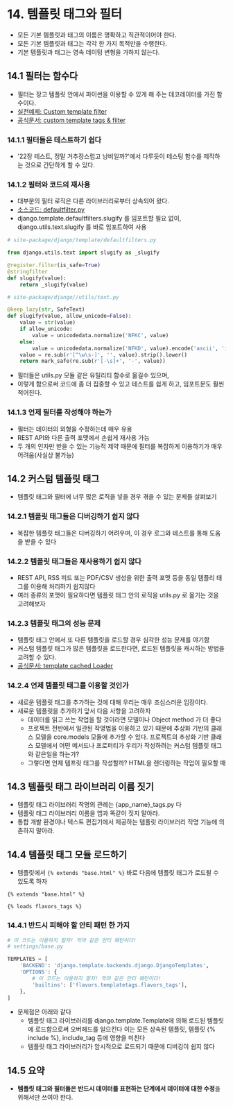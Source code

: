 # 14. 템플릿 태그와 필터

- 모든 기본 템플릿과 태그의 이름은 명확하고 직관적이어야 한다.
- 모든 기본 템플릿과 태그는 각각 한 가지 목적만을 수행한다.
- 기본 템플릿과 태그는 영속 데이텅 변형을 가하지 않는다.



## 14.1 필터는 함수다

- 필터는 장고 템플릿 안에서 파이썬을 이용할 수 있게 해 주는 데코레이터를 가진 함수이다.
- [실전예제: Custom template filter](https://anohk.github.io/2017-07-08/custom-template-filter/)
- [공식문서: custom template tags & filter](https://docs.djangoproject.com/ko/2.1/howto/custom-template-tags/)

### 14.1.1 필터들은 테스트하기 쉽다
- '22장 테스트, 정말 거추장스럽고 낭비일까?'에서 다루듯이 테스팅 함수를 제작하는 것으로 간단하게 할 수 있다.

### 14.1.2 필터와 코드의 재사용

- 대부분의 필터 로직은 다른 라이브러리로부터 상속되어 왔다.
- [소스코드: defaultfilter.py](https://github.com/django/django/blob/master/django/template/defaultfilters.py)
- django.template.defaultfilters.slugify 를 임포트할 필요 없이, django.utils.text.slugify 를 바로 임포트하여 사용
```python
# site-package/django/template/defaultfilters.py

from django.utils.text import slugify as _slugify

@register.filter(is_safe=True)
@stringfilter
def slugify(value):
    return _slugify(value)
```
```python
# site-package/django//utils/text.py

@keep_lazy(str, SafeText)
def slugify(value, allow_unicode=False):
    value = str(value)
    if allow_unicode:
        value = unicodedata.normalize('NFKC', value)
    else:
        value = unicodedata.normalize('NFKD', value).encode('ascii', 'ignore').decode('ascii')
    value = re.sub(r'[^\w\s-]', '', value).strip().lower()
    return mark_safe(re.sub(r'[-\s]+', '-', value))
```

- 필터들은 utils.py 모듈 같은 유틸리티 함수로 옮길수 있으며,
- 이렇게 함으로써 코드에 좀 더 집중할 수 있고 테스트를 쉽게 하고, 임포트문도 훨씬 적어진다.

### 14.1.3 언제 필터를 작성해야 하는가

- 필터는 데이터의 외형을 수정하는데 매우 유용
- REST API와 다른 출력 포맷에서 손쉽게 재사용 가능
- 두 개의 인자만 받을 수 있는 기능적 제약 때문에 필터를 복잡하게 이용하기가 매우 어려움(사실상 불가능)

## 14.2 커스텀 템플릿 태그

- 템플릿 태그와 필터에 너무 많은 로직을 넣을 경우 겪을 수 있는 문제들 살펴보기

### 14.2.1 템플릿 태그들은 디버깅하기 쉽지 않다

- 복잡한 템플릿 태그들은 디버깅하기 어려우며, 이 경우 로그와 테스트를 통해 도움을 받을 수 있다

### 14.2.2 템플릿 태그들은 재사용하기 쉽지 않다

- REST API, RSS 피드 또는 PDF/CSV 생성을 위한 출력 포맷 등을 동일 템플리 태그를 이용해 처리하기 쉽지않다
- 여러 종류의 포맷이 필요하다면 템플릿 태그 안의 로직을 utils.py 로 옮기는 것을 고려해보자

### 14.2.3 템플릿 태그의 성능 문제

- 템플릿 태그 안에서 또 다른 템플릿을 로드할 경우 심각한 성능 문제를 야기함
- 커스텀 템플릿 태그가 많은 템플릿을 로드한다면, 로드된 템플릿을 캐시하는 방법을 고려할 수 있다.
- [공식문서: template cached Loader](https://docs.djangoproject.com/en/1.11/ref/templates/api/#django.template.loaders.cached.Loader)

### 14.2.4 언제 템플릿 태그를 이용할 것인가

- 새로운 템플릿 태그를 추가하는 것에 대해 우리는 매우 조심스러운 입장이다.
- 새로운 템플릿을 추가하기 앞서 다음 사항을 고려하자
    - 데이터를 읽고 쓰는 작업을 할 것이라면 모델이나 Object method 가 더 좋다
    - 프로젝트 전반에서 일관된 작명법을 이용하고 있기 때문에 추상화 기반의 클래스 모델을 core.models 모듈에 추가할 수 있다.
     프로젝트의 추상화 기반 클래스 모델에서 어떤 메서드나 프로퍼티가 우리가 작성하려는 커스텀 템플릿 태그와 같은일을 하는가?
    - 그렇다면 언제 템프릿 태그를 작성할까? HTML을 렌더링하는 작업이 필요할 때

## 14.3 템플릿 태그 라이브러리 이름 짓기

- 템플릿 태그 라이브러리 작명의 관례는 {app_name}_tags.py 다
- 템플릿 태그 라이브러리 이름을 앱과 똑같이 짓지 말아라.
- 통합 개발 환경이나 텍스트 편집기에서 제공하는 템플릿 라이브러리 작명 기능에 의존하지 말아라.

## 14.4 템플릿 태그 모듈 로드하기

- 템플릿에서 `{% extends "base.html" %}` 바로 다음에 템플릿 태그가 로드될 수 있도록 하자
```
{% extends "base.html" %}

{% loads flavors_tags %}
```

### 14.4.1 반드시 피해야 할 안티 패턴 한 가지

```python
# 이 코드는 이용하지 말자! 악마 같은 안티 패턴이다!
# settings/base.py

TEMPLATES = [
    'BACKEND': 'django.template.backends.django.DjangoTemplates',
    'OPTIONS': {
        # 이 코드는 이용하지 말자! 악마 같은 안티 패턴이다!
        'builtins': ['flavors.templatetags.flavors_tags'],
    },
]
```

- 문제점은 아래와 같다
    - 템플릿 태그 라이브러리를 django.template.Template에 의해 로드된 템플릿에 로드함으로써 오버헤드를 일으킨다
    이는 모든 상속된 템플릿, 템플릿 {% include %}, include_tag 등에 영향을 미친다
    - 템플릿 태그 라이브러리가 암시적으로 로드되기 때문에 디버깅이 쉽지 않다

## 14.5 요약

- **템플릿 태그와 필터들은 반드시 데이터를 표현하는 단계에서 데이터에 대한 수정**을 위해서만 쓰여야 한다.
